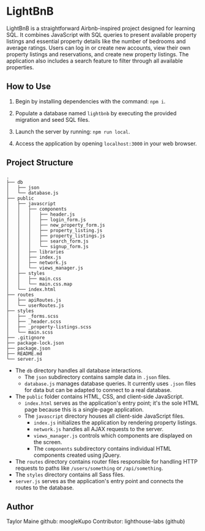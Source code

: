# LightBnB

LightBnB is a straightforward Airbnb-inspired project designed for learning SQL. It combines JavaScript with SQL queries to present available property listings and essential property details like the number of bedrooms and average ratings. Users can log in or create new accounts, view their own property listings and reservations, and create new property listings. The application also includes a search feature to filter through all available properties.

## How to Use

1. Begin by installing dependencies with the command: `npm i`.

2. Populate a database named `lightbnb` by executing the provided migration and seed SQL files.

3. Launch the server by running: `npm run local`.

4. Access the application by opening `localhost:3000` in your web browser.

## Project Structure

```
.
├── db
│   ├── json
│   └── database.js
├── public
│   ├── javascript
│   │   ├── components 
│   │   │   ├── header.js
│   │   │   ├── login_form.js
│   │   │   ├── new_property_form.js
│   │   │   ├── property_listing.js
│   │   │   ├── property_listings.js
│   │   │   ├── search_form.js
│   │   │   └── signup_form.js
│   │   ├── libraries
│   │   ├── index.js
│   │   ├── network.js
│   │   └── views_manager.js
│   ├── styles
│   │   ├── main.css
│   │   └── main.css.map
│   └── index.html
├── routes
│   ├── apiRoutes.js
│   └── userRoutes.js
├── styles  
│   ├── _forms.scss
│   ├── _header.scss
│   ├── _property-listings.scss
│   └── main.scss
├── .gitignore
├── package-lock.json
├── package.json
├── README.md
└── server.js
```

- The `db` directory handles all database interactions.
  - The `json` subdirectory contains sample data in `.json` files.
  - `database.js` manages database queries. It currently uses `.json` files for data but can be adapted to connect to a real database.
- The `public` folder contains HTML, CSS, and client-side JavaScript.
  - `index.html` serves as the application's entry point; it's the sole HTML page because this is a single-page application.
  - The `javascript` directory houses all client-side JavaScript files.
    - `index.js` initializes the application by rendering property listings.
    - `network.js` handles all AJAX requests to the server.
    - `views_manager.js` controls which components are displayed on the screen.
    - The `components` subdirectory contains individual HTML components created using jQuery.
- The `routes` directory contains router files responsible for handling HTTP requests to paths like `/users/something` or `/api/something`.
- The `styles` directory contains all Sass files.
- `server.js` serves as the application's entry point and connects the routes to the database.

## Author
Taylor Maine
github: moogleKupo
Contributor: lighthouse-labs (github)